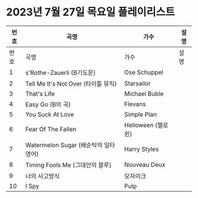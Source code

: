 # 2023년 7월 27일 목요일 플레이리스트

| 번호 | 곡명 | 가수 | 설명 |
|------|------|------|------|
| 번호 | 곡명 | 가수 | 설명 |
| 1 | s'Rothe-Zauerli (B기도문) | Ose Schuppel |  |
| 2 | Tell Me It's Not Over (타이틀 뮤직) | Starsailor |  |
| 3 | That's Life | Michael Buble |  |
| 4 | Easy Go (B의 곡) | Flevans |  |
| 5 | You Suck At Love | Simple Plan |  |
| 6 | Fear Of The Fallen | Helloween (헬로윈) |  |
| 7 | Watermelon Sugar (배순탁의 일타영어) | Harry Styles |  |
| 8 | Timing Fools Me (그대안의 블루) | Nouveau Deux |  |
| 9 | 너의 사고방식 | 모자이크 |  |
| 10 | I Spy | Pulp |  |
